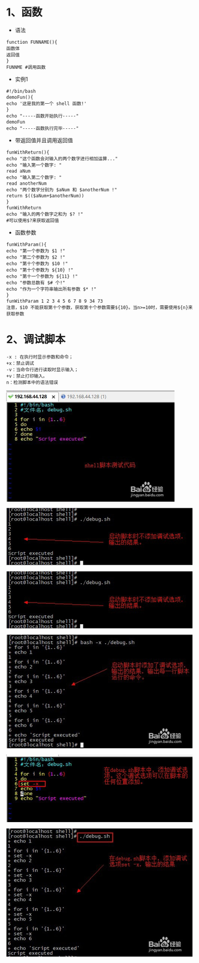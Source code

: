 # 1、函数

- 语法

```
function FUNNAME(){
函数体
返回值
}
FUNNME #调用函数
```

- 实例1

```
#!/bin/bash
demoFun(){
echo '这是我的第一个 shell 函数!'
}
echo "-----函数开始执行-----"
demoFun
echo "-----函数执行完毕-----"
```

- 带返回值并且调用返回值

```
funWithReturn(){
echo "这个函数会对输入的两个数字进行相加运算..."
echo "输入第一个数字: "
read aNum
echo "输入第二个数字: "
read anotherNum
echo "两个数字分别为 $aNum 和 $anotherNum !"
return $(($aNum+$anotherNum))
}
funWithReturn
echo "输入的两个数字之和为 $? !"
#可以使用$?来获取返回值
```

- 函数参数

```
funWithParam(){
echo "第一个参数为 $1 !"
echo "第二个参数为 $2 !"
echo "第十个参数为 $10 !"
echo "第十个参数为 ${10} !"
echo "第十一个参数为 ${11} !"
echo "参数总数有 $# 个!"
echo "作为一个字符串输出所有参数 $* !"
}
funWithParam 1 2 3 4 5 6 7 8 9 34 73
注意，$10 不能获取第十个参数，获取第十个参数需要${10}。当n>=10时，需要使用${n}来获取参数
```

# 2、调试脚本

```
-x : 在执行时显示参数和命令；
+x：禁止调试
-v：当命令行进行读取时显示输入；
+v：禁止打印输入。
n：检测脚本中的语法错误
```

![](images/WEBRESOURCE47770857fb904737a496e1e97b520b70截图.png)

![](images/WEBRESOURCE3d24118906b129ebe0c3c202cc3cd42e截图.png)

![](images/WEBRESOURCE09528b59fa041400c20ccd2c37ffe97c截图.png)

![](images/WEBRESOURCEf58ad760315ab77931c26abc80d6b255截图.png)

![](images/WEBRESOURCE0586fc25067bdd3631dd52c9068bf564截图.png)

![](images/WEBRESOURCE813f3d9772fe01682143717941990170截图.png)